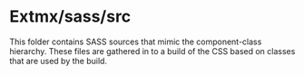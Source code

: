 # Extmx/sass/src

This folder contains SASS sources that mimic the component-class hierarchy. These files
are gathered in to a build of the CSS based on classes that are used by the build.

